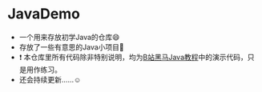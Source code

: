 # JavaDemo
* 一个用来存放初学Java的仓库:smile:
* 存放了一些有意思的Java小项目:gift:
* :exclamation: 本仓库里所有代码除非特别说明，均为[B站黑马Java教程](https://www.bilibili.com/video/BV18J411W7cE)中的演示代码，只是用作练习。
* 还会持续更新……:relaxed: 
